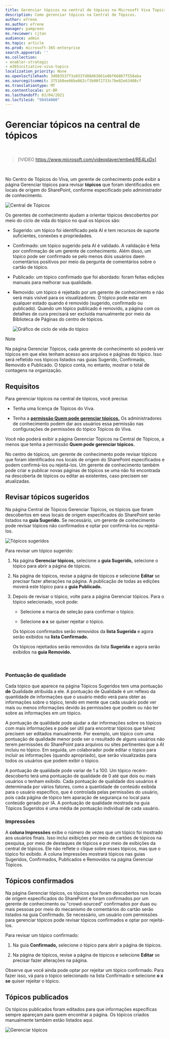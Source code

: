 ```yaml
---
title: Gerenciar tópicos na central de tópicos no Microsoft Viva Topics
description: Como gerenciar tópicos na Central de Tópicos.
author: efrene
ms.author: efrene
manager: pamgreen
ms.reviewer: cjtan
audience: admin
ms.topic: article
ms.prod: microsoft-365-enterprise
search.appverid: ''
ms.collection:
- enabler-strategic
- m365initiative-viva-topics
localization_priority: None
ms.openlocfilehash: 3d083537f3a9337d88d63861e0bf66867f558aba
ms.sourcegitcommit: 375168ee66be862cf3b00f2733c7be02e63408cf
ms.translationtype: MT
ms.contentlocale: pt-BR
ms.lasthandoff: 03/04/2021
ms.locfileid: "50454000"
---
```

# <a name="manage-topics-in-the-topic-center"></a>Gerenciar tópicos na central de tópicos 

</br>

> [!VIDEO https://www.microsoft.com/videoplayer/embed/RE4LxDx]  

</br>


No Centro de Tópicos do Viva, um gerente de conhecimento pode exibir a página Gerenciar tópicos para revisar **tópicos** que foram identificados em locais de origem do SharePoint, conforme especificado pelo administrador de conhecimento.  

   ![Central de Tópicos](../media/knowledge-management/topic-center.png) </br> 



Os gerentes de conhecimento ajudam a orientar tópicos descobertos por meio do ciclo de vida do tópico no qual os tópicos são:

- Sugerido: um tópico foi identificado pela AI e tem recursos de suporte suficientes, conexões e propriedades.
- Confirmado: um tópico sugerido pela AI é validado. A validação é feita por confirmação de um gerente de conhecimento. Além disso, um tópico pode ser confirmado se pelo menos dois usuários daem comentários positivos por meio da pergunta de comentários sobre o cartão de tópico.
- Publicado: um tópico confirmado que foi abordado: foram feitas edições manuais para melhorar sua qualidade.
- Removido: um tópico é rejeitado por um gerente de conhecimento e não será mais visível para os visualizadores. O tópico pode estar em qualquer estado quando é removido (sugerido, confirmado ou publicado). Quando um tópico publicado é removido, a página com os detalhes de cura precisará ser excluída manualmente por meio da Biblioteca de Páginas do centro de tópicos.

   ![Gráfico de ciclo de vida do tópico](../media/knowledge-management/topic-lifecycle.png) </br> 

> [!Note] 
> Na página Gerenciar Tópicos, cada gerente de conhecimento só poderá ver tópicos em que eles tenham acesso aos arquivos e páginas do tópico. Isso será refletido nos tópicos listados nas guias Sugerido, Confirmado, Removido e Publicado. O tópico conta, no entanto, mostrar o total de contagens na organização.

## <a name="requirements"></a>Requisitos

Para gerenciar tópicos na central de tópicos, você precisa:
- Tenha uma licença de Tópicos do Viva.

- Tenha a [**permissão Quem pode gerenciar tópicos.**](https://docs.microsoft.com/microsoft-365/knowledge/topic-experiences-user-permissions) Os administradores de conhecimento podem dar aos usuários essa permissão nas configurações de permissões do tópico Tópicos do Viva. 

Você não poderá exibir a página Gerenciar Tópicos na Central de Tópicos, a menos que tenha a permissão **Quem pode gerenciar tópicos.**

No centro de tópicos, um gerente de conhecimento pode revisar tópicos que foram identificados nos locais de origem do SharePoint especificados e podem confirmá-los ou rejeitá-los. Um gerente de conhecimento também pode criar e publicar novas páginas de tópicos se uma não foi encontrada na descoberta de tópicos ou editar as existentes, caso precisem ser atualizadas.


## <a name="review-suggested-topics"></a>Revisar tópicos sugeridos

Na página Central de Tópicos Gerenciar Tópicos, os tópicos que foram descobertos em seus locais de origem especificados do SharePoint serão listados na **guia Sugerido.** Se necessário, um gerente de conhecimento pode revisar tópicos não confirmados e optar por confirmá-los ou rejeitá-los.

   ![Tópicos sugeridos](../media/knowledge-management/quality-score.png) </br> 

Para revisar um tópico sugerido:

1. Na página **Gerenciar tópicos,** selecione a **guia Sugerido,** selecione o tópico para abrir a página de tópicos.</br>

2. Na página de tópicos, revise a página de tópicos e selecione **Editar** se precisar fazer alterações na página. A publicação de todas as edições moverá este tópico para a **guia Publicado.**

3. Depois de revisar o tópico, volte para a página Gerenciar tópicos. Para o tópico selecionado, você pode:

   - Selecione a marca de seleção para confirmar o tópico.
    
   - Selecione **o x** se quiser rejeitar o tópico.

    Os tópicos confirmados serão removidos da **lista Sugerida** e agora serão exibidos na **lista Confirmado.**

    Os tópicos rejeitados serão removidos da lista **Sugerida** e agora serão exibidos na **guia Removido.**

   </br> 

### <a name="quality-score"></a>Pontuação de qualidade

Cada tópico que aparece na página Tópicos Sugeridos tem uma pontuação <b>de</b> Qualidade atribuída a ele. A pontuação de Qualidade é um reflexo da quantidade de informações que o usuário médio verá para obter as informações sobre o tópico, tendo em mente que cada usuário pode ver mais ou menos informações devido às permissões que podem ou não ter sobre as informações em um tópico. 

A pontuação de qualidade pode ajudar a dar informações sobre os tópicos com mais informações e pode ser útil para encontrar tópicos que talvez precisem ser editados manualmente.  Por exemplo, um tópico com uma pontuação de qualidade menor pode ser o resultado de alguns usuários não terem permissões do SharePoint para arquivos ou sites pertinentes que a AI incluiu no tópico. Em seguida, um colaborador pode editar o tópico para incluir as informações (quando apropriado), que serão visualizadas para todos os usuários que podem exibir o tópico.

A pontuação de qualidade pode variar de 1 a 100. Um tópico recém-descoberto terá uma pontuação de qualidade de 0 até que dois ou mais usuários o tenham exibido. Cada pontuação de qualidade dos usuários é determinada por vários fatores, como a quantidade de conteúdo exibida para o usuário específico, que é controlada pelas permissões do usuário, pois cada página de tópico tem aparação de segurança no local para conteúdo gerado por IA. A pontuação de qualidade mostrada na guia Tópicos Sugeridos é uma média de pontuação individual de cada usuário.

### <a name="impressions"></a>Impressões

A <b>coluna Impressões</b> exibe o número de vezes que um tópico foi mostrado aos usuários finais. Isso inclui exibições por meio de cartões de tópicos na pesquisa, por meio de destaques de tópicos e por meio de exibições da central de tópicos. Ele não reflete o clique sobre esses tópicos, mas que o tópico foi exibido. A coluna Impressões mostrará tópicos nas guias Sugeridos, Confirmados, Publicados e Removidos na página Gerenciar Tópicos.


## <a name="confirmed-topics"></a>Tópicos confirmados

Na página Gerenciar tópicos, os tópicos que foram descobertos nos locais de origem especificados do SharePoint e foram confirmados por um gerente  de conhecimento ou "crowd-sourced" confirmados por duas ou mais pessoas por meio do mecanismo de comentários do cartão serão listados na guia Confirmado. Se necessário, um usuário com permissões para gerenciar tópicos pode revisar tópicos confirmados e optar por rejeitá-los.

Para revisar um tópico confirmado:

1. Na guia **Confirmado,** selecione o tópico para abrir a página de tópicos.</br>

2. Na página de tópicos, revise a página de tópicos e selecione **Editar** se precisar fazer alterações na página.

Observe que você ainda pode optar por rejeitar um tópico confirmado.  Para fazer isso, vá para o tópico selecionado na lista Confirmado e selecione **o x se** quiser rejeitar o tópico.

## <a name="published-topics"></a>Tópicos publicados
Os tópicos publicados foram editados para que informações específicas sempre apareçam para quem encontrar a página. Os tópicos criados manualmente também estão listados aqui.

   ![Gerenciar tópicos](../media/knowledge-management/manage-topics-new.png) </br> 




